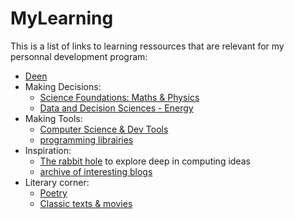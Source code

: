 # MyLearning

This is a list of links to learning ressources that are relevant for my personnal development program:

- [Deen](deen.md)
- Making Decisions:
  - [Science Foundations: Maths & Physics](science_foundations.md)
  - [Data and Decision Sciences - Energy](data_and_decision_sciences.md)
- Making Tools:
  - [Computer Science & Dev Tools](CS_and_tools.md)
  - [programming librairies](Librairies.md)
- Inspiration:
  - [The rabbit hole](rabbit_hole.md) to explore deep in computing ideas
  - [archive of interesting blogs](blogPosts.md)
- Literary corner:
  - [Poetry](poetry.md)
  - [Classic texts & movies](classic_mv.md)
